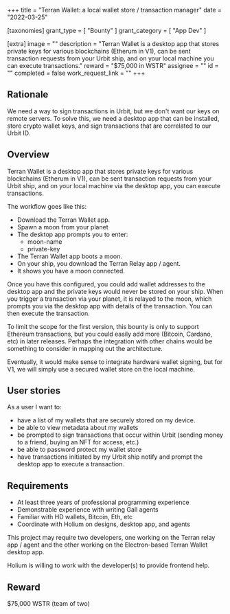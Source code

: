 +++
title = "Terran Wallet: a local wallet store / transaction manager"
date = "2022-03-25"

[taxonomies]
grant_type = [ "Bounty" ]
grant_category = [ "App Dev" ]

[extra]
image = ""
description = "Terran Wallet is a desktop app that stores private keys for various blockchains (Etherum in V1), can be sent transaction requests from your Urbit ship, and on your local machine you can execute transactions."
reward = "$75,000 in WSTR"
assignee = ""
id = ""
completed = false
work_request_link = ""
+++

## Rationale
We need a way to sign transactions in Urbit, but we don't want our keys on remote servers. To solve this, we need a desktop app that can be installed, store crypto wallet keys, and sign transactions that are correlated to our Urbit ID.

## Overview
Terran Wallet is a desktop app that stores private keys for various blockchains (Etherum in V1), can be sent transaction requests from your Urbit ship, and on your local machine via the desktop app, you can execute transactions. 

The workflow goes like this:
- Download the Terran Wallet app. 
- Spawn a moon from your planet
- The desktop app prompts you to enter: 
  - moon-name
  - private-key
- The Terran Wallet app boots a moon.
- On your ship, you download the Terran Relay app / agent.
- It shows you have a moon connected.

Once you have this configured, you could add wallet addresses to the desktop app and the private keys would never be stored on your ship. When you trigger a transaction via your planet, it is relayed to the moon, which prompts you via the desktop app with details of the transaction. You can then execute the transaction. 

To limit the scope for the first version, this bounty is only to support Ethereum transactions, but you could easily add more (Bitcoin, Cardano, etc) in later releases. Perhaps the integration with other chains would be something to consider in mapping out the architecture.

Eventually, it would make sense to integrate hardware wallet signing, but for V1, we will simply use a secured wallet store on the local machine. 

## User stories
As a user I want to:
- have a list of my wallets that are securely stored on my device.
- be able to view metadata about my wallets
- be prompted to sign transactions that occur within Urbit (sending money to a friend, buying an NFT for access, etc.)
- be able to password protect my wallet store
- have transactions initiated by my Urbit ship notify and prompt the desktop app to execute a transaction.

## Requirements
- At least three years of professional programming experience
- Demonstrable experience with writing Gall agents
- Familiar with HD wallets, Bitcoin, Eth, etc
- Coordinate with Holium on designs, desktop app, and agents

This project may require two developers, one working on the Terran relay app / agent and the other working on the Electron-based Terran Wallet desktop app.

Holium is willing to work with the developer(s) to provide frontend help.

## Reward
$75,000 WSTR (team of two)